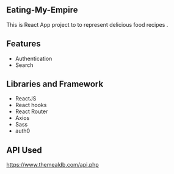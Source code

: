 ## Eating-My-Empire
This is React App project to to represent delicious food recipes .

## Features
* Authentication
* Search
## Libraries and Framework
* ReactJS
* React hooks 
* React Router 
* Axios 
* Sass  
* auth0 
## API Used
https://www.themealdb.com/api.php

